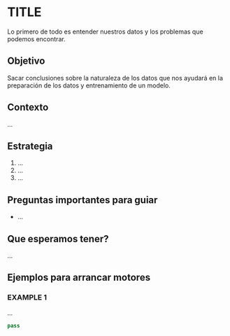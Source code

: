 # TITLE
Lo primero de todo es entender nuestros datos y los problemas que podemos encontrar.

## Objetivo
Sacar conclusiones sobre la naturaleza de los datos que nos ayudará en la preparación de los datos y entrenamiento de un modelo.

## Contexto
...

## Estrategia

1. ...
2. ...
3. ...

## Preguntas importantes para guiar

* ...

## Que esperamos tener?
...

## Ejemplos para arrancar motores

### EXAMPLE 1
...

```python
pass
```